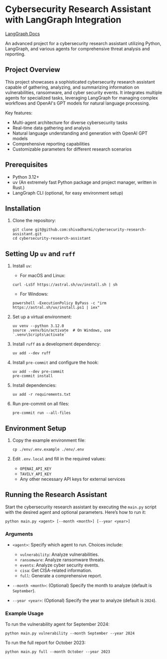# Cybersecurity Research Assistant with LangGraph Integration

<p>
  <a href="https://www.langchain.com/langgraph">LangGraph Docs</a>
</p>

An advanced project for a cybersecurity research assistant utilizing Python, LangGraph, and various agents for comprehensive threat analysis and reporting.

## Project Overview

This project showcases a sophisticated cybersecurity research assistant capable of gathering, analyzing, and summarizing information on vulnerabilities, ransomware, and cyber security events. It integrates multiple agents for specialized tasks, leveraging LangGraph for managing complex workflows and OpenAI's GPT models for natural language processing.

Key features:

- Multi-agent architecture for diverse cybersecurity tasks
- Real-time data gathering and analysis
- Natural language understanding and generation with OpenAI GPT models
- Comprehensive reporting capabilities
- Customizable parameters for different research scenarios

## Prerequisites

- Python 3.12+
- uv (An extremely fast Python package and project manager, written in Rust.)
- LangGraph CLI (optional, for easy environment setup)

## Installation

1. Clone the repository:

   ```console
   git clone git@github.com:shivadharmi/cybersecurity-research-assistant.git
   cd cybersecurity-research-assistant
   ```

## Setting Up `uv` and `ruff`

1. Install `uv`:

   - For macOS and Linux:

   ```console
   curl -LsSf https://astral.sh/uv/install.sh | sh
   ```

   - For Windows:

   ```console
   powershell -ExecutionPolicy ByPass -c "irm https://astral.sh/uv/install.ps1 | iex"
   ```

2. Set up a virtual environment:

   ```console
   uv venv --python 3.12.0
   source .venv/bin/activate  # On Windows, use `.venv\Scripts\activate`
   ```

3. Install `ruff` as a development dependency:

   ```console
   uv add --dev ruff
   ```

4. Install `pre-commit` and configure the hook:

   ```console
   uv add --dev pre-commit
   pre-commit install
   ```

5. Install dependencies:

   ```console
   uv add -r requirements.txt
   ```

6. Run pre-commit on all files:

   ```console
   pre-commit run --all-files
   ```

## Environment Setup

1. Copy the example environment file:

   ```console
   cp ./env/.env.example ./env/.env
   ```

2. Edit `.env.local` and fill in the required values:

   - `OPENAI_API_KEY`
   - `TAVILY_API_KEY`
   - Any other necessary API keys for external services

## Running the Research Assistant

Start the cybersecurity research assistant by executing the `main.py` script with the desired agent and optional parameters. Here’s how to run it:

```console
python main.py <agent> [--month <month>] [--year <year>]
```

### Arguments

- `<agent>`: Specify which agent to run. Choices include:

  - `vulnerability`: Analyze vulnerabilities.
  - `ransomware`: Analyze ransomware threats.
  - `events`: Analyze cyber security events.
  - `cisa`: Get CISA-related information.
  - `full`: Generate a comprehensive report.

- `--month <month>`: (Optional) Specify the month to analyze (default is `September`).

- `--year <year>`: (Optional) Specify the year to analyze (default is `2024`).

### Example Usage

To run the vulnerability agent for September 2024:

```console
python main.py vulnerability --month September --year 2024
```

To run the full report for October 2023:

```console
python main.py full --month October --year 2023
```
